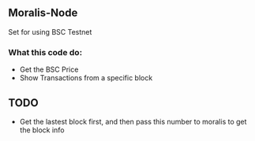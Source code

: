 ## Moralis-Node
Set for using BSC Testnet

### What this code do:

- Get the BSC Price
- Show Transactions from a specific block

## TODO

- Get the lastest block first, and then pass this number to moralis to get the block info 